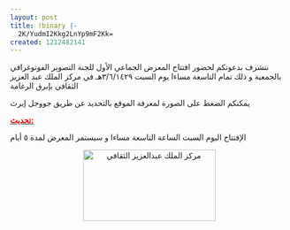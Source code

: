 ```yaml
---
layout: post
title: !binary |-
  2K/YudmI2Kkg2LnYp9mF2Kk=
created: 1212482141
---
```

<p>نتشرف بدعوتكم لحضور افتتاح المعرض الجماعي الأول للجنة التصوير الفوتوغرافي بالجمعية و ذلك تمام التاسعة مساءا يوم السبت ٣/٦/١٤٢٩هـ في مركز الملك عبد العزيز الثقافي بإبرق الرغامة</p> <p>يمكنكم الضغط على الصورة لمعرفة الموقع بالتحديد عن طريق جووجل إيرث</p> <p><u><span style="color: rgb(255, 0, 0); "><strong>تحديث:</strong></span></u></p><p>الإفتتاح اليوم السبت الساعة التاسعة مساءا و سيستمر المعرض لمدة ٥ أيام</p> <div style="text-align: center;"><a href="http://www.flickr.com/photos/7876001@N04/2547180081/"><img height="129" width="240" alt="مركز الملك عبدالعزيز الثقافي" src="http://farm4.static.flickr.com/3010/2547180081_e126fb3f65_m.jpg" /></a></div><p>&nbsp;</p>
